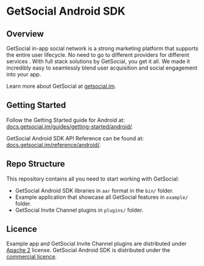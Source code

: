 # GetSocial Android SDK 

## Overview
GetSocial in-app social network is a strong marketing platform that supports the entire user lifecycle. No need to go to different providers for different services . With full stack solutions by GetSocial, you get it all. We made it incredibly easy to seamlessly blend user acquisition and social engagement into your app.

Learn more about GetSocial at [getsocial.im](http://getsocial.im).

## Getting Started

Follow the Getting Started guide for Android at: [docs.getsocial.im/guides/getting-started/android/](http://docs.getsocial.im/guides/getting-started/android/).

GetSocial Android SDK API Reference can be found at: [docs.getsocial.im/reference/android/](http://docs.getsocial.im/reference/android/).

## Repo Structure

This repository contains all you need to start working with GetSocial:

- GetSocial Android SDK libraries in `aar` format in the `bin/` folder.
- Example application that showcase all GetSocial features in `example/` folder.
- GetSocial Invite Channel plugins in `plugins/` folder. 

## Licence

Example app and GetSocial Invite Channel plugins are distributed under [Apache 2](https://choosealicense.com/licenses/apache-2.0/) license. GetSocial Android SDK is distributed under the [commercial licence](https://www.getsocial.im/legal/).